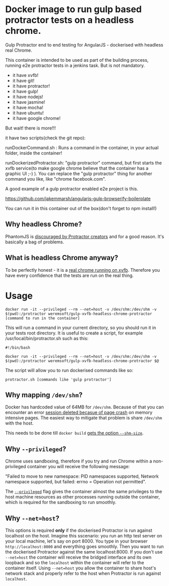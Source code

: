 # Docker image to run gulp based protractor tests on a headless chrome.

Gulp Protractor end to end testing for AngularJS - dockerised with headless real Chrome.

This container is intended to be used as part of the building process, running e2e protractor tests in a jenkins task. But is not mandatory. 

* it have xvfb!
* it have git!
* it have protractor!
* it have gulp!
* it have nodejs!
* it have jasmine!
* it have mocha!
* it have ubuntu!
* it have google chrome!


But wait! there is more!!!

it have two scripts(check the git repo):

runDockerCommand.sh : Runs a command in the container, in your actual folder, inside the container!

runDockerizedProtractor.sh:  "gulp protractor" command, but first starts the xvfb service(to make google chrome believe that the container has a graphic UI ;-) ). You can replace the "gulp protractor" thing for another command you like, like "chrome facebook.com".


A good example of a gulp protractor enabled e2e project is this. 

https://github.com/jakemmarsh/angularjs-gulp-browserify-boilerplate

You can run it in this container out of the box(don't forget to npm install!)

## Why headless Chrome?

PhantomJS is [discouraged by Protractor creators](https://angular.github.io/protractor/#/browser-setup#setting-up-phantomjs) and for a good reason. It's basically a bag of problems. 

## What is headless Chrome anyway?

To be perfectly honest - it is a [real chrome running on xvfb](http://tobyho.com/2015/01/09/headless-browser-testing-xvfb/). Therefore you have every confidence that the tests are run on the real thing.

# Usage

```
docker run -it --privileged --rm --net=host -v /dev/shm:/dev/shm -v $(pwd):/protractor weremsoft/gulp-xvfb-headless-chrome-protractor [command to run in the container]
```

This will run a command in your current directory, so you should run it in your tests root directory. It is useful to create a script, for example /usr/local/bin/protractor.sh such as this:

```
#!/bin/bash

docker run -it --privileged --rm --net=host -v /dev/shm:/dev/shm -v $(pwd):/protractor weremsoft/gulp-xvfb-headless-chrome-protractor $@
```

The script will allow you to run dockerised commands like so:

```
protractor.sh [commands like 'gulp protractor']
```

## Why mapping `/dev/shm`?

Docker has hardcoded value of 64MB for `/dev/shm`. Because of that you can encounter an error [session deleted becasue of page crash](https://bugs.chromium.org/p/chromedriver/issues/detail?id=1097) on memory intensive pages. The easiest way to mitigate that problem is share `/dev/shm` with the host.

This needs to be done till `docker build` [gets the option `--shm-size`](https://github.com/docker/docker/issues/2606).

## Why `--privileged`?

Chrome uses sandboxing, therefore if you try and run Chrome within a non-privileged container you will receive the following message:

"Failed to move to new namespace: PID namespaces supported, Network namespace supported, but failed: errno = Operation not permitted".

The [`--privileged`](https://docs.docker.com/engine/reference/run/#runtime-privilege-and-linux-capabilities) flag gives the container almost the same privileges to the host machine resources as other processes running outside the container, which is required for the sandboxing to run smoothly.

## Why `--net=host`?

This options is required **only** if the dockerised Protractor is run against localhost on the host. Imagine this sscenario: you run an http test server on your local machine, let's say on port 8000. You type in your browser `http://localhost:8000` and everything goes smoothly. Then you want to run the dockerised Protractor against the same localhost:8000. If you don't use `--net=host` the container will receive the bridged interface and its own loopback and so the `localhost` within the container will refer to the container itself. Using `--net=host` you allow the container to share host's network stack and properly refer to the host when Protractor is run against `localhost`.

